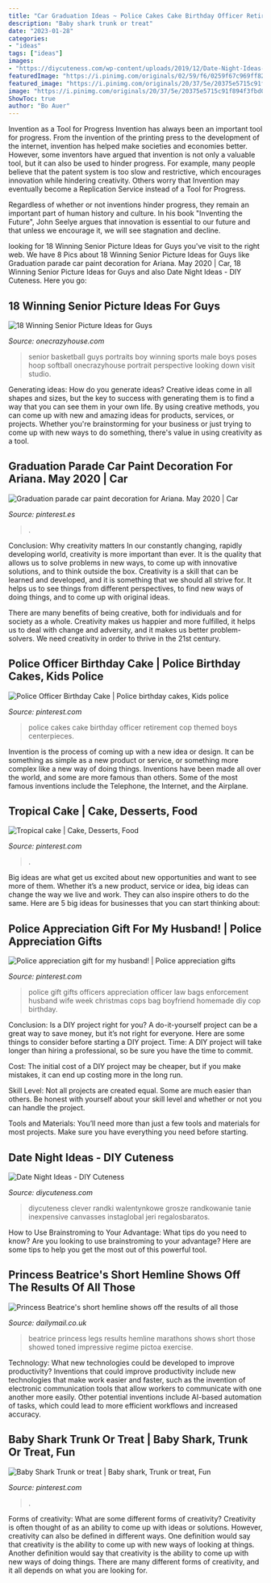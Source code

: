 ```yaml
---
title: "Car Graduation Ideas ~ Police Cakes Cake Birthday Officer Retirement Cop Themed Boys Centerpieces"
description: "Baby shark trunk or treat"
date: "2023-01-28"
categories:
- "ideas"
tags: ["ideas"]
images:
- "https://diycuteness.com/wp-content/uploads/2019/12/Date-Night-Ideas-1.jpg"
featuredImage: "https://i.pinimg.com/originals/02/59/f6/0259f67c969ff829a71c19bcbfe4957d.jpg"
featured_image: "https://i.pinimg.com/originals/20/37/5e/20375e5715c91f894f3fbd096edf68e2.jpg"
image: "https://i.pinimg.com/originals/20/37/5e/20375e5715c91f894f3fbd096edf68e2.jpg"
ShowToc: true
author: "Bo Auer"
---
```



Invention as a Tool for Progress
Invention has always been an important tool for progress. From the invention of the printing press to the development of the internet, invention has helped make societies and economies better. 
However, some inventors have argued that invention is not only a valuable tool, but it can also be used to hinder progress. For example, many people believe that the patent system is too slow and restrictive, which encourages innovation while hindering creativity. Others worry that Invention may eventually become a Replication Service instead of a Tool for Progress.

Regardless of whether or not inventions hinder progress, they remain an important part of human history and culture. In his book "Inventing the Future", John Seelye argues that innovation is essential to our future and that unless we encourage it, we will see stagnation and decline.

	

		
looking for 18 Winning Senior Picture Ideas for Guys you've visit to the right web. We have 8 Pics about 18 Winning Senior Picture Ideas for Guys like Graduation parade car paint decoration for Ariana. May 2020 | Car, 18 Winning Senior Picture Ideas for Guys and also Date Night Ideas - DIY Cuteness. Here you go:
		
    
## 18 Winning Senior Picture Ideas For Guys

<img loading=lazy src="https://cdn.onecrazyhouse.com/wp-content/uploads/2016/08/basketball-senior-picture.jpg" onerror="this.onerror=null;this.src='https://tse2.mm.bing.net/th?id=OIP.zLGZsXDtBU2R5Y49HxONHwHaHC&amp;pid=15.1';" alt="18 Winning Senior Picture Ideas for Guys">

_Source: onecrazyhouse.com_

>senior basketball guys portraits boy winning sports male boys poses hoop softball onecrazyhouse portrait perspective looking down visit studio. 

	

Generating ideas: How do you generate ideas?
Creative ideas come in all shapes and sizes, but the key to success with generating them is to find a way that you can see them in your own life. By using creative methods, you can come up with new and amazing ideas for products, services, or projects. Whether you're brainstorming for your business or just trying to come up with new ways to do something, there's value in using creativity as a tool.

    
## Graduation Parade Car Paint Decoration For Ariana. May 2020 | Car

<img loading=lazy src="https://i.pinimg.com/originals/02/59/f6/0259f67c969ff829a71c19bcbfe4957d.jpg" onerror="this.onerror=null;this.src='https://tse1.mm.bing.net/th?id=OIP.KzFzQNRf18DYydcGsag3vgHaJ4&amp;pid=15.1';" alt="Graduation parade car paint decoration for Ariana. May 2020 | Car">

_Source: pinterest.es_

>. 

	

Conclusion: Why creativity matters
In our constantly changing, rapidly developing world, creativity is more important than ever. It is the quality that allows us to solve problems in new ways, to come up with innovative solutions, and to think outside the box.
Creativity is a skill that can be learned and developed, and it is something that we should all strive for. It helps us to see things from different perspectives, to find new ways of doing things, and to come up with original ideas.

There are many benefits of being creative, both for individuals and for society as a whole. Creativity makes us happier and more fulfilled, it helps us to deal with change and adversity, and it makes us better problem-solvers. We need creativity in order to thrive in the 21st century.

    
## Police Officer Birthday Cake | Police Birthday Cakes, Kids Police

<img loading=lazy src="https://i.pinimg.com/originals/c3/f6/f6/c3f6f6add2ce7e10c9b6ad8857e3093a.jpg" onerror="this.onerror=null;this.src='https://tse2.mm.bing.net/th?id=OIP.Co4ha7EdYaeuA8dqFFi1FAHaJ4&amp;pid=15.1';" alt="Police Officer Birthday Cake | Police birthday cakes, Kids police">

_Source: pinterest.com_

>police cakes cake birthday officer retirement cop themed boys centerpieces. 

	

Invention is the process of coming up with a new idea or design. It can be something as simple as a new product or service, or something more complex like a new way of doing things. Inventions have been made all over the world, and some are more famous than others. Some of the most famous inventions include the Telephone, the Internet, and the Airplane.

    
## Tropical Cake | Cake, Desserts, Food

<img loading=lazy src="https://i.pinimg.com/736x/5d/1e/c4/5d1ec46d3c411b58de1fe163434f5ee2--tropical-cake-decorating.jpg" onerror="this.onerror=null;this.src='https://tse4.mm.bing.net/th?id=OIP.eP4H9cFQKmGORhmAgCX3rwHaJ3&amp;pid=15.1';" alt="Tropical cake | Cake, Desserts, Food">

_Source: pinterest.com_

>. 

	

Big ideas are what get us excited about new opportunities and want to see more of them. Whether it’s a new product, service or idea, big ideas can change the way we live and work. They can also inspire others to do the same. Here are 5 big ideas for businesses that you can start thinking about: 

    
## Police Appreciation Gift For My Husband! | Police Appreciation Gifts

<img loading=lazy src="https://i.pinimg.com/originals/20/37/5e/20375e5715c91f894f3fbd096edf68e2.jpg" onerror="this.onerror=null;this.src='https://tse4.mm.bing.net/th?id=OIP.2i7V9y8nEcxGjWARnEVM1wHaNK&amp;pid=15.1';" alt="Police appreciation gift for my husband! | Police appreciation gifts">

_Source: pinterest.com_

>police gift gifts officers appreciation officer law bags enforcement husband wife week christmas cops bag boyfriend homemade diy cop birthday. 

	

Conclusion: Is a DIY project right for you?
A do-it-yourself project can be a great way to save money, but it’s not right for everyone. Here are some things to consider before starting a DIY project.
Time: A DIY project will take longer than hiring a professional, so be sure you have the time to commit.

Cost: The initial cost of a DIY project may be cheaper, but if you make mistakes, it can end up costing more in the long run.

Skill Level: Not all projects are created equal. Some are much easier than others. Be honest with yourself about your skill level and whether or not you can handle the project.

Tools and Materials: You’ll need more than just a few tools and materials for most projects. Make sure you have everything you need before starting.

    
## Date Night Ideas - DIY Cuteness

<img loading=lazy src="https://diycuteness.com/wp-content/uploads/2019/12/Date-Night-Ideas-1.jpg" onerror="this.onerror=null;this.src='https://tse2.mm.bing.net/th?id=OIP.BLRz4yDlEt1Y5CnMcWkmYgHaJ4&amp;pid=15.1';" alt="Date Night Ideas - DIY Cuteness">

_Source: diycuteness.com_

>diycuteness clever randki walentynkowe grosze randkowanie tanie inexpensive canvasses instaglobal jeri regalosbaratos. 

	

How to Use Brainstroming to Your Advantage: What tips do you need to know?
Are you looking to use brainstroming to your advantage? Here are some tips to help you get the most out of this powerful tool.

    
## Princess Beatrice&#039;s Short Hemline Shows Off The Results Of All Those

<img loading=lazy src="https://i.dailymail.co.uk/i/pix/2011/10/05/article-2045421-0E3BC25D00000578-991_468x716.jpg" onerror="this.onerror=null;this.src='https://tse2.mm.bing.net/th?id=OIP.npk4G-nwjwG1g6revmMESAHaLV&amp;pid=15.1';" alt="Princess Beatrice&#039;s short hemline shows off the results of all those">

_Source: dailymail.co.uk_

>beatrice princess legs results hemline marathons shows short those showed toned impressive regime pictoa exercise. 

	

Technology: What new technologies could be developed to improve productivity?
Inventions that could improve productivity include new technologies that make work easier and faster, such as the invention of electronic communication tools that allow workers to communicate with one another more easily. Other potential inventions include AI-based automation of tasks, which could lead to more efficient workflows and increased accuracy.

    
## Baby Shark Trunk Or Treat | Baby Shark, Trunk Or Treat, Fun

<img loading=lazy src="https://i.pinimg.com/originals/78/cf/47/78cf47813ee85de13dd604b17b562dcd.jpg" onerror="this.onerror=null;this.src='https://tse4.mm.bing.net/th?id=OIP.8GpSFnU9zdtKzOuM4iRN7QHaJ4&amp;pid=15.1';" alt="Baby Shark Trunk or treat | Baby shark, Trunk or treat, Fun">

_Source: pinterest.com_

>. 

	

Forms of creativity: What are some different forms of creativity?
Creativity is often thought of as an ability to come up with ideas or solutions. However, creativity can also be defined in different ways. One definition would say that creativity is the ability to come up with new ways of looking at things. Another definition would say that creativity is the ability to come up with new ways of doing things. There are many different forms of creativity, and it all depends on what you are looking for.

